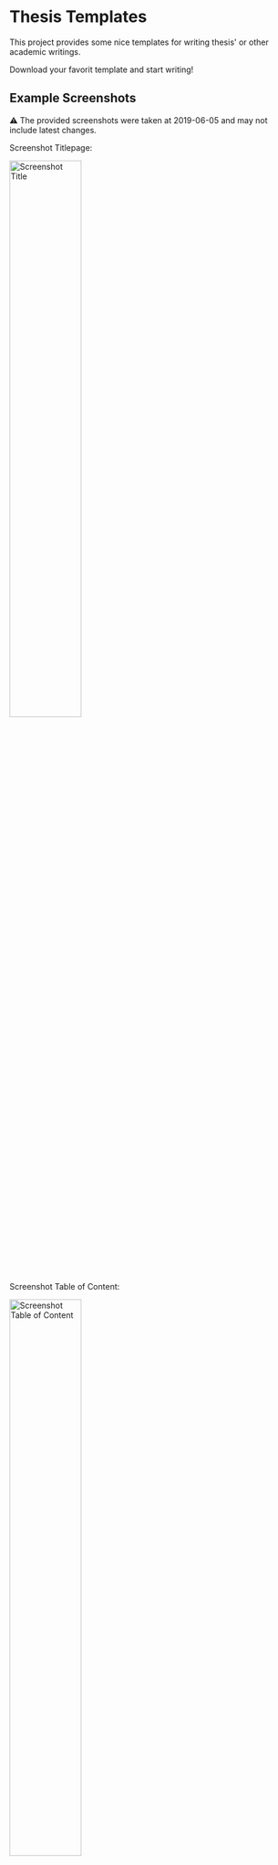 # Thesis Templates

This project provides some nice templates for writing thesis' or other academic writings.

Download your favorit template and start writing!

## Example Screenshots

:warning: The provided screenshots were taken at 2019-06-05 and may not include latest changes.

Screenshot Titlepage:

<a href="https://user-images.githubusercontent.com/43857716/58973824-35a5b180-87c1-11e9-8bb1-7473cb37f848.jpg"><img alt="Screenshot Title" src="https://user-images.githubusercontent.com/43857716/58973824-35a5b180-87c1-11e9-8bb1-7473cb37f848.jpg" width="50%" ></a>

Screenshot Table of Content:

<a href="https://user-images.githubusercontent.com/43857716/58973831-39393880-87c1-11e9-8c36-5ccab2e08956.jpg"><img alt="Screenshot Table of Content" src="https://user-images.githubusercontent.com/43857716/58973831-39393880-87c1-11e9-8c36-5ccab2e08956.jpg" width="50%" ></a>

Screenshot Text 1:

<a href="https://user-images.githubusercontent.com/43857716/58973837-3b9b9280-87c1-11e9-83a6-c0ac91e15719.jpg"><img alt="Screenshot Text 1" src="https://user-images.githubusercontent.com/43857716/58973837-3b9b9280-87c1-11e9-83a6-c0ac91e15719.jpg" width="50%" ></a>

Screenshot Text 2:

<a href="https://user-images.githubusercontent.com/43857716/58973842-3d655600-87c1-11e9-9595-1b229756f913.jpg"><img alt="Screenshot Text 2" src="https://user-images.githubusercontent.com/43857716/58973842-3d655600-87c1-11e9-9595-1b229756f913.jpg" width="50%" ></a>

Screenshot Text 3:

<a href="https://user-images.githubusercontent.com/43857716/58973848-3f2f1980-87c1-11e9-8afc-9c6a81e57b55.jpg"><img alt="Screenshot Text 3" src="https://user-images.githubusercontent.com/43857716/58973848-3f2f1980-87c1-11e9-8afc-9c6a81e57b55.jpg" width="50%" ></a>
